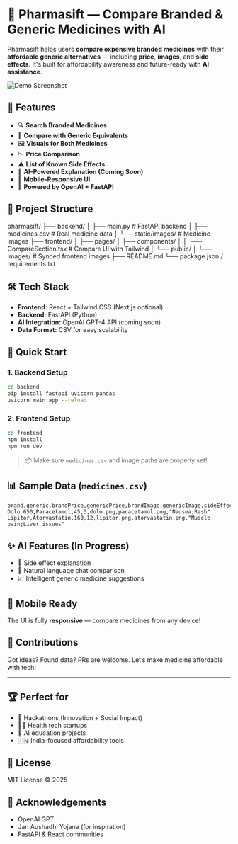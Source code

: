 
# 💊 Pharmasift — Compare Branded & Generic Medicines with AI

Pharmasift helps users **compare expensive branded medicines** with their **affordable generic alternatives** — including **price**, **images**, and **side effects**. It's built for affordability awareness and future-ready with **AI assistance**.

![Demo Screenshot](public/demo.png) <!-- Replace with your screenshot -->



## 🚀 Features

- 🔍 **Search Branded Medicines**
- 🧾 **Compare with Generic Equivalents**
- 🖼️ **Visuals for Both Medicines**
- 📉 **Price Comparison**
- ⚠️ **List of Known Side Effects**
- 🤖 **AI-Powered Explanation (Coming Soon)**
- 📱 **Mobile-Responsive UI**
- 🧠 **Powered by OpenAI + FastAPI**



## 📂 Project Structure



pharmasift/
├── backend/
│   ├── main.py               # FastAPI backend
│   ├── medicines.csv         # Real medicine data
│   └── static/images/        # Medicine images
├── frontend/
│   ├── pages/
│   ├── components/
│   │   └── CompareSection.tsx # Compare UI with Tailwind
│   └── public/
│       └── images/            # Synced frontend images
├── README.md
└── package.json / requirements.txt




## 🛠️ Tech Stack

- **Frontend:** React + Tailwind CSS (Next.js optional)
- **Backend:** FastAPI (Python)
- **AI Integration:** OpenAI GPT-4 API (coming soon)
- **Data Format:** CSV for easy scalability



## 🧪 Quick Start

### 1. Backend Setup

```bash
cd backend
pip install fastapi uvicorn pandas
uvicorn main:app --reload
````

### 2. Frontend Setup

```bash
cd frontend
npm install
npm run dev
```

> 📦 Make sure `medicines.csv` and image paths are properly set!



## 📊 Sample Data (`medicines.csv`)

```csv
brand,generic,brandPrice,genericPrice,brandImage,genericImage,sideEffects
Dolo 650,Paracetamol,45,3,dolo.png,paracetamol.png,"Nausea;Rash"
Lipitor,Atorvastatin,160,12,lipitor.png,atorvastatin.png,"Muscle pain;Liver issues"
```



## ✨ AI Features (In Progress)

* 🧠 Side effect explanation
* 💬 Natural language chat comparison
* 📈 Intelligent generic medicine suggestions



## 📱 Mobile Ready

The UI is fully **responsive** — compare medicines from any device!



## 🤝 Contributions

Got ideas? Found data? PRs are welcome. Let’s make medicine affordable with tech!

---

## 🏆 Perfect for

* 🚀 Hackathons (Innovation + Social Impact)
* 🧑‍⚕️ Health tech startups
* 🧠 AI education projects
* 🇮🇳 India-focused affordability tools



## 📃 License

MIT License © 2025



## 🙌 Acknowledgements

* OpenAI GPT
* Jan Aushadhi Yojana (for inspiration)
* FastAPI & React communities

```


